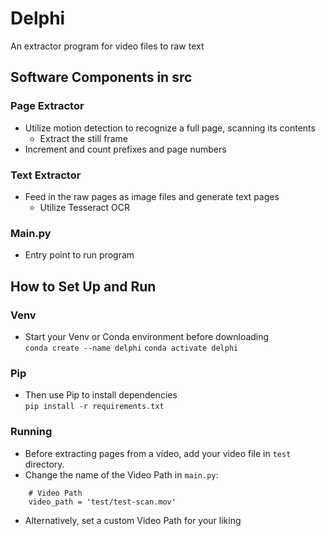 # Delphi
An extractor program for video files to raw text

## Software Components in src

### Page Extractor
- Utilize motion detection to recognize a full page, scanning its contents
  - Extract the still frame
- Increment and count prefixes and page numbers

### Text Extractor
- Feed in the raw pages as image files and generate text pages
  - Utilize Tesseract OCR

### Main.py
- Entry point to run program

## How to Set Up and Run

### Venv
- Start your Venv or Conda environment before downloading <br>
`conda create --name delphi`
`conda activate delphi`
### Pip
- Then use Pip to install dependencies <br>
`pip install -r requirements.txt`
### Running
- Before extracting pages from a video, add your video file in `test` directory.
- Change the name of the Video Path in `main.py`:
```
    # Video Path
    video_path = 'test/test-scan.mov'
```
- Alternatively, set a custom Video Path for your liking


